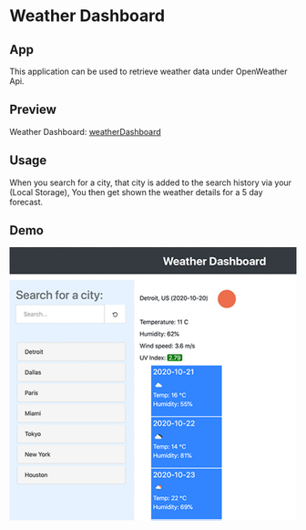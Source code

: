 # Weather Dashboard

## App
 This application can be used to retrieve weather data under OpenWeather Api.



## Preview

Weather Dashboard: [weatherDashboard](https://pplainx.github.io/Weather-Calendar/)


## Usage

When you search for a city, that city is added to the search history via your (Local Storage),
You then  get shown the weather details for a 5 day forecast.

## Demo

![sample](assets/demo_weather1.jpg)
